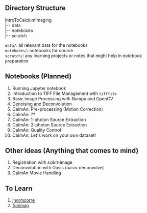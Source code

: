 ## Directory Structure

IntroToCalciumImaging </br>
|-- data </br>
|-- notebooks </br>
|-- scratch

`data/`: all relevant data for the notebooks </br>
`notebooks/`: notebooks for course </br>
`scratch/`: any learning projects or notes that might help in notebook preparation

## Notebooks (Planned)

1. Running Jupyter notebook 
2. Introduction to TIFF File Management with `tifffile` 
3. Basic Image Processing with Numpy and OpenCV
4. Denoising and Deconvolution 
5. CaImAn: Pre-processing (Motion Correction)
6. CaImAn: ??
7. CaImAn: 1-photon Source Extraction
8. CaImAn: 2-photon Source Extraction
9. CaImAn: Quality Control
10. CaImAn: Let's work on your own dataset! 


## Other ideas (Anything that comes to mind)

1. Registration with scikit-image
2. Deconvolution with Oasis (oasis-deconvolve)
3. CaImAn Movie Handling

## To Learn

1. [jnormcorre](https://github.com/apasarkar/jnormcorre)
2. [funimag](https://github.com/paninski-lab/funimag)

